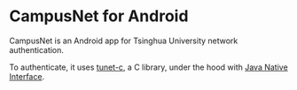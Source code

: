 # CampusNet for Android

CampusNet is an Android app for Tsinghua University network authentication.

To authenticate, it uses [tunet-c](https://github.com/robertying/tunet-c), a C library, under the hood with [Java Native Interface](./app/src/main/cpp/jni).
